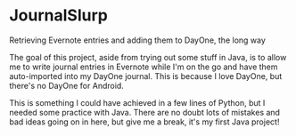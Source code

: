 # JournalSlurp
Retrieving Evernote entries and adding them to DayOne, the long way

The goal of this project, aside from trying out some stuff in Java, is to allow me to write journal entries in
Evernote while I'm on the go and have them auto-imported into my DayOne journal. This is because I love DayOne,
but there's no DayOne for Android.

This is something I could have achieved in a few lines of Python, but I needed some practice with Java.
There are no doubt lots of mistakes and bad ideas going on in here, but give me a break, it's my first
Java project!
